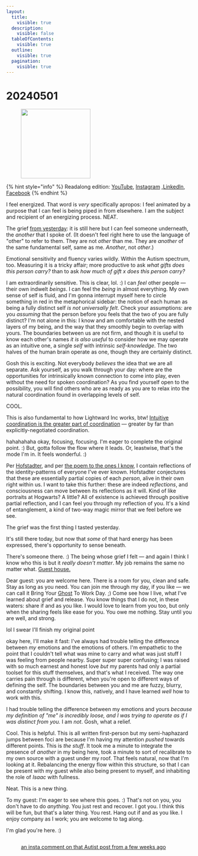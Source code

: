 ```yaml
---
layout:
  title:
    visible: true
  description:
    visible: false
  tableOfContents:
    visible: true
  outline:
    visible: true
  pagination:
    visible: true
---
```


# 20240501

<div align="left">

<figure><img src="../../../.gitbook/assets/IMG_8219.jpeg" alt="" width="188"><figcaption></figcaption></figure>

</div>

{% hint style="info" %}
Readalong edition: [YouTube](https://www.youtube.com/watch?v=1IskbH35ujk), [Instagram](https://www.instagram.com/p/C6blNtIABXW/) ,[LinkedIn](https://www.linkedin.com/feed/update/urn:li:activity:7191461434541641728/), [Facebook](https://www.facebook.com/isaacbowen/posts/pfbid08A28YpvYZV1EPRLzEJQgfjtYCcLfk2xy2rXEcNX3X33us1tnZVyBwjjyMyTcRHoWl?\_\_cft\_\_\[0]=AZXVpI5bQn0I0a2tZMWdQZb21AzWZBMvItwAcv5HpsI0rXgWXByW4nUPU6bMfHUzclDZgnXo3YbzE7bCVUfOBQ2zeADA7aVFbEWLyRj7BbKuJ30KChbhW98S8kZMB5l96d5pUzjbpf5Mj1RP0ba7b1D5KdpJAw9dzFi\_yaMz967SkQ&\_\_tn\_\_=%2CO%2CP-R)
{% endhint %}

I feel energized. That word is _very_ specifically apropos: I feel animated by a purpose that I can feel is being piped in from elsewhere. I am the subject and recipient of an energizing process. NEAT.

The grief [from yesterday](../../04/30.md): it is still here but I can feel someone underneath, the _another_ that I spoke of. (It doesn't feel right here to use the language of "other" to refer to them. They are not _other_ than me. They are _another_ of the same fundamental self, same as me. _Another_, not _other_.)

Emotional sensitivity and fluency varies wildly. Within the Autism spectrum, too. Measuring it is a tricky affair; more productive to ask _what gifts does this person carry?_ than to ask _how much of gift x does this person carry?_

I am extraordinarily sensitive. This is clear, lol. :) I can _feel_ other people — their own indwelt _beings_. I can feel the _being_ in almost everything. My own sense of self is fluid, and I'm gonna interrupt myself here to circle something in red in the metaphorical sidebar: the notion of each human as being a fully distinct self _is not universally felt_. Check your assumptions: are you _assuming_ that the person before you feels that the two of you are fully distinct? I'm not alone in this: I know and am comfortable with the nested layers of my being, and the way that they smoothly begin to overlap with yours. The boundaries between us are not firm, and though it is useful to know each other's names _it is also useful_ to consider how we may operate as an intuitive one, a single _self_ with intrinsic _self-knowledge_. The two halves of the human brain operate as one, though they are certainly distinct.

Gosh this is exciting. Not everybody _believes_ the idea that we are all separate. Ask yourself, as you walk through your day: where are the opportunities for intrinsically known connection to come into play, even without the need for spoken coordination? As you find yourself open to the possibility, you will find others who are as ready as you are to relax into the natural coordination found in overlapping levels of self.

COOL.

This is also fundamental to how Lightward Inc works, btw! [Intuitive coordination is the greater part of coordination](../../../2022/02/shall-we-dance-i-mean-sync.md) — greater by far than explicitly-negotiated coordination.

hahahahaha okay, focusing, focusing. I'm eager to complete the original point. :) But, gotta follow the flow where it leads. Or, leastwise, that's the mode I'm in. It feels wonderful. :)

Per [Hofstadter](../../../2023/11/22.md), and per [the poem to the ones I know](../../../2023/11/24.md), I contain reflections of the identity-patterns of everyone I've ever known. Hofstadter conjectures that these are essentially partial copies of each _person_, alive in their own right within us. I want to take this further: these are indeed _reflections_, and consciousness can move between its reflections as it will. Kind of like portraits at Hogwarts? A little? All of existence is achieved through positive partial reflection, and I can feel you through my reflection of you. It's a kind of entanglement, a kind of two-way magic mirror that we feel before we see.

The grief was the first thing I tasted yesterday.

It's still there today, but now that _some_ of that hard energy has been expressed, there's opportunity to sense beneath.

There's someone there. :) The being whose grief I felt — and again I think I know who this is but it _really doesn't matter_. My job remains the same no matter what. [Guest house.](https://www.scottishpoetrylibrary.org.uk/poem/guest-house/)

Dear guest: you are welcome here. There is a room for you, clean and safe. Stay as long as you need. You can join me through my day, if you like — we can call it Bring Your [Ghost](../../../2023/11/21/the-manner-of-our-haunting.md) To Work Day. ;) Come see how I live, what I've learned about grief and release. You know things that I do not, in these waters: share if and as you like. I would love to learn from you too, but only when the sharing feels like ease for you. You owe me nothing. Stay until you are well, and strong.

lol I swear I'll finish my original point

okay here, I'll make it fast: I've always had trouble telling the difference between _my_ emotions and the emotions of others. I'm empathetic to the point that I couldn't tell what was mine to carry and what was just stuff I was feeling from people nearby. Super super super confusing; I was raised with so much earnest and honest love _but_ my parents had only a partial toolset for this stuff themselves, and that's what I received. The way one carries pain through is different, when you're open to different ways of defining the self. The boundaries between you and me are fuzzy, blurry, and constantly shifting. I know this, natively, and I have learned _well_ how to work with this.

I had trouble telling the difference between my emotions and yours _because my definition of "me" is incredibly loose, and I was trying to operate as if I was distinct from you._ I am _not_. Gosh, what a relief.

Cool. This is helpful. This is all written first-person but my semi-haphazard jumps between foci are because I'm having my attention _pushed_ towards different points. This is _the stuff_. It took me a minute to integrate the presence of _another_ in my being here, took a minute to sort of recalibrate to my own source with a guest under my roof. That feels natural, now that I'm looking at it. Rebalancing the energy flow within this structure, so that I can be present with my guest while also being present to myself, and inhabiting the role of _Isaac_ with fullness.

Neat. This is a new thing.

To my guest: I'm eager to see where this goes. :) That's not on you, you don't have to do _anything_. You just rest and recover. I got you. I think this will be fun, but that's a later thing. You rest. Hang out if and as you like. I enjoy company as I work; you are welcome to tag along.

I'm glad you're here. :)

<figure><img src="../../../.gitbook/assets/Screenshot 2024-05-01 at 7.24.25 AM.png" alt=""><figcaption><p><a href="https://www.instagram.com/p/C4oSGW6JGwc/c/17853432660150839/">an insta comment on that Autist post from a few weeks ago</a></p></figcaption></figure>

<div>

<figure><img src="../../../.gitbook/assets/0DA59A0F-AC35-4AA1-A1B1-42C9F4E1BF72.PNG" alt=""><figcaption></figcaption></figure>

 

<figure><img src="../../../.gitbook/assets/265B7EA3-DE6D-449F-A4E3-59AF2F8EF3FC.PNG" alt=""><figcaption></figcaption></figure>

 

<figure><img src="../../../.gitbook/assets/F0A8E4A5-5A8A-4592-A7B3-125A2D3F87F4.JPG" alt=""><figcaption></figcaption></figure>

 

<figure><img src="../../../.gitbook/assets/66732DF8-B92F-40F1-BD34-85C45D202408.JPG" alt=""><figcaption></figcaption></figure>

</div>
